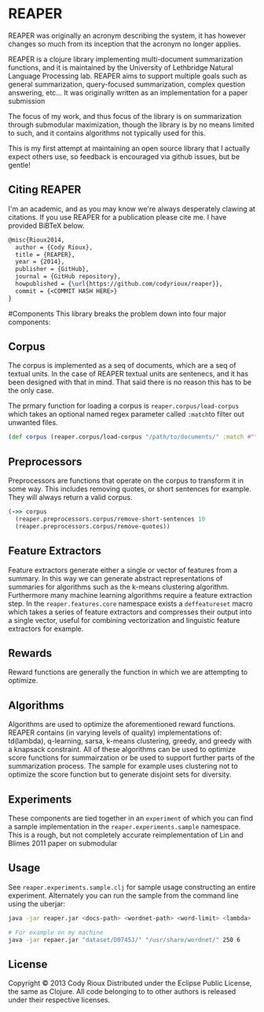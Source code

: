 # REAPER
REAPER was originally an acronym describing the system, it has however changes so much from its inception
that the acronym no longer applies.

REAPER is a clojure library implementing multi-document summarization functions, and it is
maintained by the University of Lethbridge Natural Language Processing lab. REAPER aims to
support multiple goals such as general summarization, query-focused summarization, complex question
answering, etc...  It was originally written as an implementation for a paper submission

The focus of my work, and thus focus of the library is on summarization through submodular maximization,
though the library is by no means limited to such, and it contains algorithms not typically used for this.

This is my first attempt at maintaining an open source library that I actually expect others use, so
feedback is encouraged via github issues, but be gentle!

## Citing REAPER

I'm an academic, and as you may know we're always desperately clawing at citations. If you use REAPER for a
publication please cite me. I have provided BiBTeX below.

```latex
@misc{Rioux2014,
  author = {Cody Rioux},
  title = {REAPER},
  year = {2014},
  publisher = {GitHub},
  journal = {GitHub repository},
  howpublished = {\url{https://github.com/codyrioux/reaper}},
  commit = {<COMMIT HASH HERE>}
}
```


#Components
This library breaks the problem down into four major components:

## Corpus
The corpus is implemented as a seq of documents, which are a seq of textual units. In the case of REAPER
textual units are sentenecs, and it has been designed with that in mind. That said there is no reason this
has to be the only case.

The prmary function for loading a corpus is `reaper.corpus/load-corpus` which takes an optional named
regex parameter called `:match`to filter out unwanted files.

```clojure
(def corpus (reaper.corpus/load-corpus "/path/to/documents/" :match #"^DOC.*")

```

## Preprocessors
Preprocessors are functions that operate on the corpus to transform it in some way. This includes
removing quotes, or short sentences for example. They will always return a valid corpus.

```clojure
(->> corpus
  (reaper.preprocessors.corpus/remove-short-sentences 10
  (reaper.preprocessors.corpus/remove-quotes))
```

## Feature Extractors
Feature extractors generate either a single or vector of features from a summary. In this way we can generate abstract
representations of summaries for algorithms such as the k-means clustering algorithm. Furthermore many machine learning
algorithms require a feature extraction step. In the `reaper.features.core` namespace exists a `deffeatureset` macro
which takes a series of feature extractors and compresses their output into a single vector, useful for combining
vectorization and linguistic feature extractors for example.


## Rewards 
Reward functions are generally the function in which we are attempting to optimize.


## Algorithms
Algorithms are used to optimize the aforementioned reward functions. REAPER contains (in varying levels of quality)
implementations of: td(lambda), q-learning, sarsa, k-means clustering, greedy, and greedy with a knapsack constraint.
All of these algorithms can be used to optimize score functions for summairzation or be used to support further
parts of the summarization process. The sample for example uses clustering not to optimize the score function but to
generate disjoint sets for diversity.

## Experiments

These components are tied together in an `experiment` of which you can find a sample implementation
in the `reaper.experiments.sample` namespace. This is a rough, but not completely accurate reimplementation
of Lin and Blimes 2011 paper on submodular 

## Usage
See `reaper.experiments.sample.clj` for sample usage constructing an entire experiment. Alternately you can run the
sample from the command line using the uberjar:

```bash
java -jar reaper.jar <docs-path> <wordnet-path> <word-limit> <lambda>  

# For example on my machine
java -jar repaer.jar "dataset/D0745J/" "/usr/share/wordnet/" 250 6 
```

## License

Copyright © 2013 Cody Rioux
Distributed under the Eclipse Public License, the same as Clojure.
All code belonging to to other authors is released under their respective licenses.

